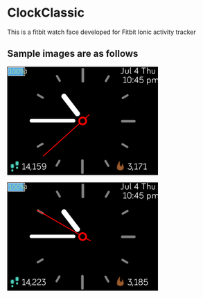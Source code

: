 # ClockClassic

This is a fitbit watch face developed for Fitbit Ionic activity tracker

## Sample images are as follows

![Sample1](/images/sample1.png)

![Sample2](/images/sample2.png)
